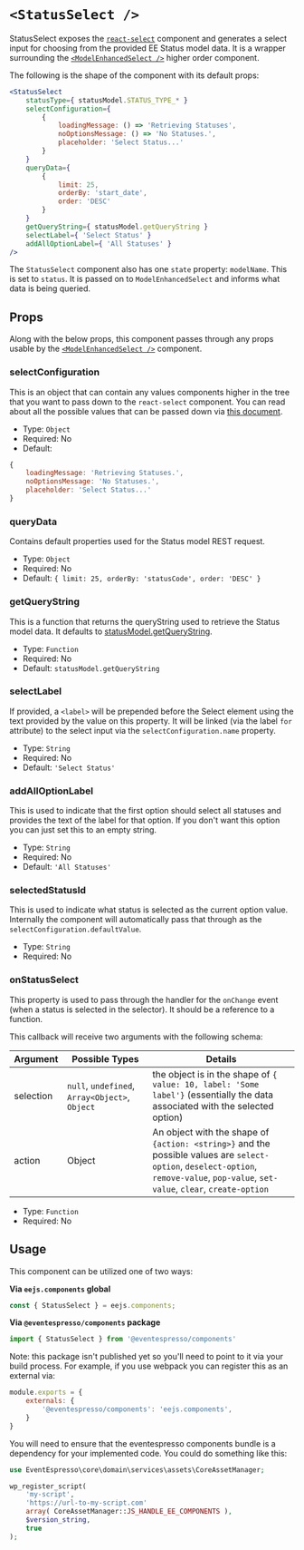# `<StatusSelect />`

StatusSelect exposes the [`react-select`](https://deploy-preview-2289--react-select.netlify.com/home) component and 
generates a select input for choosing from the provided EE Status model data. It is a wrapper surrounding the 
[`<ModelEnhancedSelect />`](model-select.md) higher order component.

The following is the shape of the component with its default props:

```jsx
<StatusSelect
    statusType={ statusModel.STATUS_TYPE_* }
    selectConfiguration={
        {
            loadingMessage: () => 'Retrieving Statuses',
            noOptionsMessage: () => 'No Statuses.',
            placeholder: 'Select Status...'
        }
    }
    queryData={
        {
            limit: 25,
            orderBy: 'start_date',
            order: 'DESC'
        }
    }
    getQueryString={ statusModel.getQueryString }
    selectLabel={ 'Select Status' }
    addAllOptionLabel={ 'All Statuses' }
/>
```

The `StatusSelect` component also has one `state` property: `modelName`.  This is set to `status`.  It is passed on to `ModelEnhancedSelect` and informs what data is being queried.

## Props

Along with the below props, this component passes through any props usable by the [`<ModelEnhancedSelect />`](model-select.md) component.

### selectConfiguration

This is an object that can contain any values components higher in the tree that you want to pass down to the `react-select` component.  You can read about all the possible values that can be passed down via [this document](https://deploy-preview-2289--react-select.netlify.com/props).

- Type: `Object`
- Required: No
- Default:
```js
{
    loadingMessage: 'Retrieving Statuses.',
    noOptionsMessage: 'No Statuses.',
    placeholder: 'Select Status...'
}
```

### queryData

Contains default properties used for the Status model REST request.

- Type: `Object`
- Required: No
- Default: `{ limit: 25, orderBy: 'statusCode', order: 'DESC' }`

### getQueryString

This is a function that returns the queryString used to retrieve the Status model data. It defaults to [statusModel.getQueryString](../../../../../assets/src/data/model/status/index.js).

- Type: `Function`
- Required: No
- Default: `statusModel.getQueryString`

### selectLabel

If provided, a `<label>` will be prepended before the Select element using the text provided by the value on this property.  It will be linked (via the label `for` attribute) to the select input via the `selectConfiguration.name` property.

- Type: `String`
- Required: No
- Default: `'Select Status'`

### addAllOptionLabel

This is used to indicate that the first option should select all statuses and provides the text of the label for that option.  If you don't want this option you can just set this to an empty string.

- Type: `String`
- Required: No
- Default: `'All Statuses'`

### selectedStatusId

This is used to indicate what status is selected as the current option value.  Internally the component will automatically pass that through as the `selectConfiguration.defaultValue`.

- Type: `String`
- Required: No

### onStatusSelect

This property is used to pass through the handler for the `onChange` event (when a status is selected in the selector).  It should be a reference to a function.

This callback will receive two arguments with the following schema:

| Argument | Possible Types | Details |
| -------- | --------------- | ------- |
| selection | `null`, `undefined`, `Array<Object>`, `Object` | the object is in the shape of `{ value: 10, label: 'Some label'}` (essentially the data associated with the selected option) |
| action | Object | An object with the shape of `{action: <string>}` and the possible values are `select-option`, `deselect-option`, `remove-value`, `pop-value`, `set-value`, `clear`, `create-option` |


- Type: `Function`
- Required: No

## Usage

This component can be utilized one of two ways:

**Via `eejs.components` global**

```js
const { StatusSelect } = eejs.components;
```

**Via `@eventespresso/components` package**

```js
import { StatusSelect } from '@eventespresso/components'
```

Note: this package isn't published yet so you'll need to point to it via your build process. For example, if you use webpack you can register this as an external via:

```js
module.exports = {
    externals: {
        '@eventespresso/components': 'eejs.components',
    }
}
```

You will need to ensure that the eventespresso components bundle is a dependency for your implemented code.  You could do something like this:

```php
use EventEspresso\core\domain\services\assets\CoreAssetManager;

wp_register_script(
    'my-script',
    'https://url-to-my-script.com'
    array( CoreAssetManager::JS_HANDLE_EE_COMPONENTS ),
    $version_string,
    true
);
```
